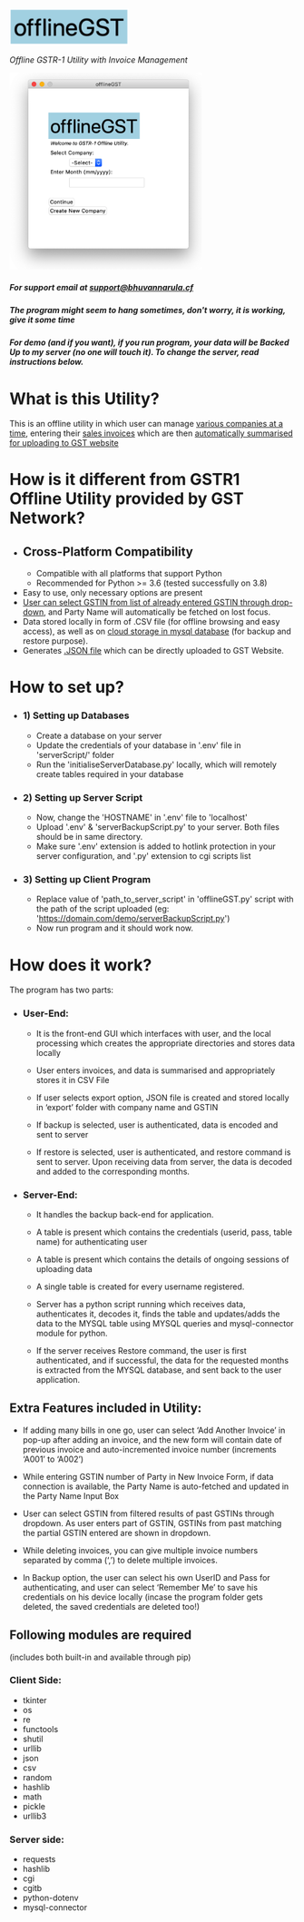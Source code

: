 <img src='/images/logo.png' width=210px height=65px>
<i><p style='font-size:10'>Offline GSTR-1 Utility with Invoice Management</p></i>

<img src='/images/homepage.png' width=339px, height=347px>

##### For support email at support@bhuvannarula.cf

##### The program might seem to hang sometimes, don't worry, it is working, give it some time

##### For demo (and if you want), if you run program, your data will be Backed Up to my server (no one will touch it). To change the server, read instructions below.

# What is this Utility?
This is an offline utility in which user can manage <u>various companies at a time</u>, entering their <u>sales invoices</u> which are then <u>automatically summarised for uploading to GST website</u>

# How is it different from GSTR1 Offline Utility provided by GST Network?

- ## Cross-Platform Compatibility
	- Compatible with all platforms that support Python
	- Recommended for Python >= 3.6 (tested successfully on 3.8)
- Easy to use, only necessary options are present
- <u>User can select GSTIN from list of already entered GSTIN through drop-down</u>, and Party Name will automatically be fetched on lost focus.
- Data stored locally in form of .CSV file (for offline browsing and easy access), as well as on <u>cloud storage in mysql database</u> (for backup and restore purpose).
- Generates <u>.JSON file</u> which can be directly uploaded to GST Website.

# How to set up?

- ### 1) Setting up Databases
	- Create a database on your server
	- Update the credentials of your database in '.env' file in 'serverScript/' folder
	- Run the 'initialiseServerDatabase.py' locally, which will remotely create tables required in your database
- ### 2) Setting up Server Script
	- Now, change the 'HOSTNAME' in '.env' file to 'localhost'
	- Upload '.env' & 'serverBackupScript.py' to your server. Both files should be in same directory.
	- Make sure '.env' extension is added to hotlink protection in your server configuration, and '.py' extension to cgi scripts list
- ### 3) Setting up Client Program
	- Replace value of 'path_to_server_script' in 'offlineGST.py' script with the path of the script uploaded (eg: 'https://domain.com/demo/serverBackupScript.py')
	- Now run program and it should work now.


# How does it work?
The program has two parts:
- ### User-End:
    - It is the front-end GUI which interfaces with user, and the local processing which creates the appropriate directories and stores data locally

	- User enters invoices, and data is summarised and appropriately stores it in CSV File

	- If user selects export option, JSON file is created and stored locally in ‘export’ folder with company name
	and GSTIN

	- If backup is selected, user is authenticated, data is encoded and sent to server

	- If restore is selected, user is authenticated, and restore command is sent to server. Upon receiving data from server, the data is decoded and added to the corresponding months.
- ### Server-End:
	- It handles the backup back-end for application.

	- A table is present which contains the credentials  (userid, pass, table name) for authenticating user

    - A table is present which contains the details of ongoing sessions of uploading data

	- A single table is created for every username registered.

	- Server has a python script running which receives data, authenticates it, decodes it, finds the table and updates/adds the data to the MYSQL table using MYSQL queries and mysql-connector module for python.

	- If the server receives Restore command, the user is first authenticated, and if successful, the data for the requested months is extracted from the MYSQL database, and sent back to the user application.

## Extra Features included in Utility:
- If adding many bills in one go, user can select ‘Add Another Invoice’ in pop-up after adding an invoice, and the new form will contain date of previous invoice and auto-incremented invoice number (increments ‘A001’ to ‘A002’)

- While entering GSTIN number of Party in New Invoice Form, if data connection is available, the Party Name is auto-fetched and updated in the Party Name Input Box

- User can select GSTIN from filtered results of past GSTINs through dropdown. As user enters part of GSTIN, GSTINs from past matching the partial GSTIN entered are shown in dropdown.

- While deleting invoices, you can give multiple invoice numbers separated by comma (‘,’) to delete multiple invoices.

- In Backup option, the user can select his own UserID and Pass for authenticating, and user can select ‘Remember Me’ to save his credentials on his device locally (incase the program folder gets deleted, the saved credentials are deleted too!)

## Following modules are required 
(includes both built-in and available through pip)
### Client Side:
- tkinter
- os
- re
- functools
- shutil
- urllib
- json
- csv
- random
- hashlib
- math
- pickle
- urllib3

### Server side:
- requests
- hashlib
- cgi
- cgitb
- python-dotenv
- mysql-connector